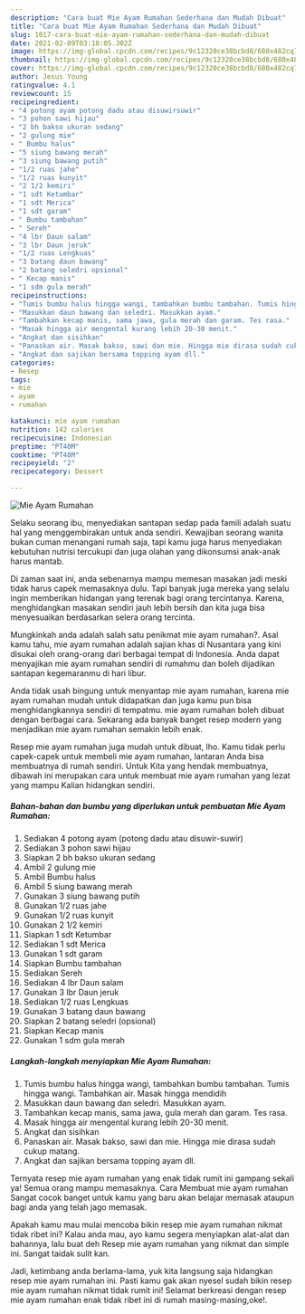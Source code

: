 ```yaml
---
description: "Cara buat Mie Ayam Rumahan Sederhana dan Mudah Dibuat"
title: "Cara buat Mie Ayam Rumahan Sederhana dan Mudah Dibuat"
slug: 1017-cara-buat-mie-ayam-rumahan-sederhana-dan-mudah-dibuat
date: 2021-02-09T03:18:05.302Z
image: https://img-global.cpcdn.com/recipes/9c12320ce38bcbd8/680x482cq70/mie-ayam-rumahan-foto-resep-utama.jpg
thumbnail: https://img-global.cpcdn.com/recipes/9c12320ce38bcbd8/680x482cq70/mie-ayam-rumahan-foto-resep-utama.jpg
cover: https://img-global.cpcdn.com/recipes/9c12320ce38bcbd8/680x482cq70/mie-ayam-rumahan-foto-resep-utama.jpg
author: Jesus Young
ratingvalue: 4.1
reviewcount: 15
recipeingredient:
- "4 potong ayam potong dadu atau disuwirsuwir"
- "3 pohon sawi hijau"
- "2 bh bakso ukuran sedang"
- "2 gulung mie"
- " Bumbu halus"
- "5 siung bawang merah"
- "3 siung bawang putih"
- "1/2 ruas jahe"
- "1/2 ruas kunyit"
- "2 1/2 kemiri"
- "1 sdt Ketumbar"
- "1 sdt Merica"
- "1 sdt garam"
- " Bumbu tambahan"
- " Sereh"
- "4 lbr Daun salam"
- "3 lbr Daun jeruk"
- "1/2 ruas Lengkuas"
- "3 batang daun bawang"
- "2 batang seledri opsional"
- " Kecap manis"
- "1 sdm gula merah"
recipeinstructions:
- "Tumis bumbu halus hingga wangi, tambahkan bumbu tambahan. Tumis hingga wangi. Tambahkan air. Masak hingga mendidih"
- "Masukkan daun bawang dan seledri. Masukkan ayam."
- "Tambahkan kecap manis, sama jawa, gula merah dan garam. Tes rasa."
- "Masak hingga air mengental kurang lebih 20-30 menit."
- "Angkat dan sisihkan"
- "Panaskan air. Masak bakso, sawi dan mie. Hingga mie dirasa sudah cukup matang."
- "Angkat dan sajikan bersama topping ayam dll."
categories:
- Resep
tags:
- mie
- ayam
- rumahan

katakunci: mie ayam rumahan 
nutrition: 142 calories
recipecuisine: Indonesian
preptime: "PT40M"
cooktime: "PT48M"
recipeyield: "2"
recipecategory: Dessert

---
```



![Mie Ayam Rumahan](https://img-global.cpcdn.com/recipes/9c12320ce38bcbd8/680x482cq70/mie-ayam-rumahan-foto-resep-utama.jpg)

Selaku seorang ibu, menyediakan santapan sedap pada famili adalah suatu hal yang menggembirakan untuk anda sendiri. Kewajiban seorang  wanita bukan cuman menangani rumah saja, tapi kamu juga harus menyediakan kebutuhan nutrisi tercukupi dan juga olahan yang dikonsumsi anak-anak harus mantab.

Di zaman  saat ini, anda sebenarnya mampu memesan masakan jadi meski tidak harus capek memasaknya dulu. Tapi banyak juga mereka yang selalu ingin memberikan hidangan yang terenak bagi orang tercintanya. Karena, menghidangkan masakan sendiri jauh lebih bersih dan kita juga bisa menyesuaikan berdasarkan selera orang tercinta. 



Mungkinkah anda adalah salah satu penikmat mie ayam rumahan?. Asal kamu tahu, mie ayam rumahan adalah sajian khas di Nusantara yang kini disukai oleh orang-orang dari berbagai tempat di Indonesia. Anda dapat menyajikan mie ayam rumahan sendiri di rumahmu dan boleh dijadikan santapan kegemaranmu di hari libur.

Anda tidak usah bingung untuk menyantap mie ayam rumahan, karena mie ayam rumahan mudah untuk didapatkan dan juga kamu pun bisa menghidangkannya sendiri di tempatmu. mie ayam rumahan boleh dibuat dengan berbagai cara. Sekarang ada banyak banget resep modern yang menjadikan mie ayam rumahan semakin lebih enak.

Resep mie ayam rumahan juga mudah untuk dibuat, lho. Kamu tidak perlu capek-capek untuk membeli mie ayam rumahan, lantaran Anda bisa membuatnya di rumah sendiri. Untuk Kita yang hendak membuatnya, dibawah ini merupakan cara untuk membuat mie ayam rumahan yang lezat yang mampu Kalian hidangkan sendiri.

<!--inarticleads1-->

##### Bahan-bahan dan bumbu yang diperlukan untuk pembuatan Mie Ayam Rumahan:

1. Sediakan 4 potong ayam (potong dadu atau disuwir-suwir)
1. Sediakan 3 pohon sawi hijau
1. Siapkan 2 bh bakso ukuran sedang
1. Ambil 2 gulung mie
1. Ambil  Bumbu halus
1. Ambil 5 siung bawang merah
1. Gunakan 3 siung bawang putih
1. Gunakan 1/2 ruas jahe
1. Gunakan 1/2 ruas kunyit
1. Gunakan 2 1/2 kemiri
1. Siapkan 1 sdt Ketumbar
1. Sediakan 1 sdt Merica
1. Gunakan 1 sdt garam
1. Siapkan  Bumbu tambahan
1. Sediakan  Sereh
1. Sediakan 4 lbr Daun salam
1. Gunakan 3 lbr Daun jeruk
1. Sediakan 1/2 ruas Lengkuas
1. Gunakan 3 batang daun bawang
1. Siapkan 2 batang seledri (opsional)
1. Siapkan  Kecap manis
1. Gunakan 1 sdm gula merah




<!--inarticleads2-->

##### Langkah-langkah menyiapkan Mie Ayam Rumahan:

1. Tumis bumbu halus hingga wangi, tambahkan bumbu tambahan. Tumis hingga wangi. Tambahkan air. Masak hingga mendidih
1. Masukkan daun bawang dan seledri. Masukkan ayam.
1. Tambahkan kecap manis, sama jawa, gula merah dan garam. Tes rasa.
1. Masak hingga air mengental kurang lebih 20-30 menit.
1. Angkat dan sisihkan
1. Panaskan air. Masak bakso, sawi dan mie. Hingga mie dirasa sudah cukup matang.
1. Angkat dan sajikan bersama topping ayam dll.




Ternyata resep mie ayam rumahan yang enak tidak rumit ini gampang sekali ya! Semua orang mampu memasaknya. Cara Membuat mie ayam rumahan Sangat cocok banget untuk kamu yang baru akan belajar memasak ataupun bagi anda yang telah jago memasak.

Apakah kamu mau mulai mencoba bikin resep mie ayam rumahan nikmat tidak ribet ini? Kalau anda mau, ayo kamu segera menyiapkan alat-alat dan bahannya, lalu buat deh Resep mie ayam rumahan yang nikmat dan simple ini. Sangat taidak sulit kan. 

Jadi, ketimbang anda berlama-lama, yuk kita langsung saja hidangkan resep mie ayam rumahan ini. Pasti kamu gak akan nyesel sudah bikin resep mie ayam rumahan nikmat tidak rumit ini! Selamat berkreasi dengan resep mie ayam rumahan enak tidak ribet ini di rumah masing-masing,oke!.

